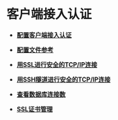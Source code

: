 # 客户端接入认证<a name="ZH-CN_TOPIC_0246507948"></a>

-   **[配置客户端接入认证](配置客户端接入认证-1.md)**

-   **[配置文件参考](配置文件参考-2.md)**

-   **[用SSL进行安全的TCP/IP连接](用SSL进行安全的TCP-IP连接-3.md)**

-   **[用SSH隧道进行安全的TCP/IP连接](用SSH隧道进行安全的TCP-IP连接-4.md)**

-   **[查看数据库连接数](查看数据库连接数-5.md)**

-   **[SSL证书管理](SSL证书管理-6.md)**
